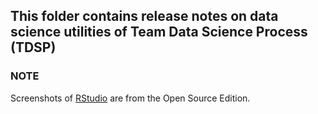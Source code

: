 ## This folder contains release notes on data science utilities of Team Data Science Process (TDSP)

### NOTE
Screenshots of [RStudio](https://www.rstudio.com/) are from the Open Source Edition.
